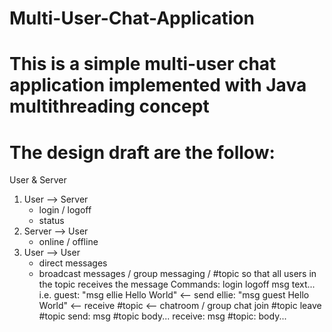 # Multi-User-Chat-Application

# This is a simple multi-user chat application implemented with Java multithreading concept
# The design draft are the follow:
User & Server
1. User --> Server
   * login / logoff
   * status
2. Server --> User
   * online / offline
3. User --> User
   * direct messages
   * broadcast messages / group messaging / #topic so that all users in the topic receives the message
Commands:
   login <user> <password>
   logoff
   msg<user> text...
   i.e.
   guest: "msg ellie Hello World"   <-- send
   ellie: "msg guest Hello World"   <-- receive
   #topic  <-- chatroom / group chat
   join #topic
   leave #topic
   send: msg #topic body...
   receive: msg #topic:<login> body...

